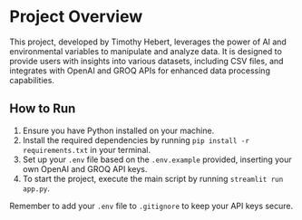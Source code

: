 # Project Overview

This project, developed by Timothy Hebert, leverages the power of AI and environmental variables to manipulate and analyze data. It is designed to provide users with insights into various datasets, including CSV files, and integrates with OpenAI and GROQ APIs for enhanced data processing capabilities.

## How to Run

1. Ensure you have Python installed on your machine.
2. Install the required dependencies by running `pip install -r requirements.txt` in your terminal.
3. Set up your `.env` file based on the `.env.example` provided, inserting your own OpenAI and GROQ API keys.
4. To start the project, execute the main script by running `streamlit run app.py`.

Remember to add your `.env` file to `.gitignore` to keep your API keys secure.
